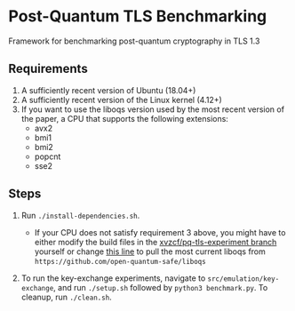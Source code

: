 # Post-Quantum TLS Benchmarking

Framework for benchmarking post-quantum cryptography in TLS 1.3

## Requirements

1. A sufficiently recent version of Ubuntu (18.04+)
2. A sufficiently recent version of the Linux kernel (4.12+)
3. If you want to use the liboqs version used by the most recent version of the paper, a CPU that supports the following extensions:
	- avx2
	- bmi1
	- bmi2
	- popcnt
	- sse2

## Steps

1. Run `./install-dependencies.sh`.

	- If your CPU does not satisfy requirement 3 above, you might have to either modify the build files in the [xvzcf/pq-tls-experiment branch](https://github.com/xvzcf/liboqs) yourself or change [this line](https://github.com/xvzcf/liboqs/blob/pq-tls-experiment/config/detect-cpu-extensions.c) to pull the most current liboqs from `https://github.com/open-quantum-safe/liboqs`


2. To run the key-exchange experiments, navigate to `src/emulation/key-exchange`, and run `./setup.sh` followed by `python3 benchmark.py`. To cleanup, run `./clean.sh`.